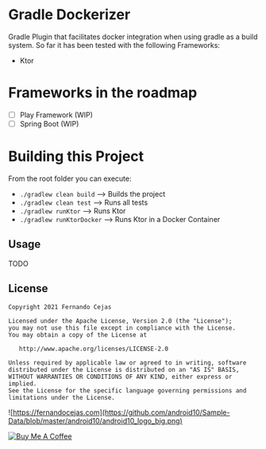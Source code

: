 # Gradle Dockerizer

Gradle Plugin that facilitates docker integration when using gradle as a build system.
So far it has been tested with the following Frameworks:

 - Ktor
   
# Frameworks in the roadmap

 - [ ] Play Framework (WIP)
 - [ ] Spring Boot (WIP)

# Building this Project

From the root folder you can execute:

 - `./gradlew clean build`   --> Builds the project
 - `./gradlew clean test`    --> Runs all tests
 - `./gradlew runKtor`       --> Runs Ktor
 - `./gradlew runKtorDocker` --> Runs Ktor in a Docker Container

## Usage

TODO

## License

    Copyright 2021 Fernando Cejas

    Licensed under the Apache License, Version 2.0 (the "License");
    you may not use this file except in compliance with the License.
    You may obtain a copy of the License at

       http://www.apache.org/licenses/LICENSE-2.0

    Unless required by applicable law or agreed to in writing, software
    distributed under the License is distributed on an "AS IS" BASIS,
    WITHOUT WARRANTIES OR CONDITIONS OF ANY KIND, either express or implied.
    See the License for the specific language governing permissions and
    limitations under the License.


![https://fernandocejas.com](https://github.com/android10/Sample-Data/blob/master/android10/android10_logo_big.png)

<a href="https://www.buymeacoffee.com/android10" target="_blank"><img src="https://www.buymeacoffee.com/assets/img/custom_images/orange_img.png" alt="Buy Me A Coffee" style="height: auto !important;width: auto !important;" ></a>
